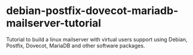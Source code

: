 # debian-postfix-dovecot-mariadb-mailserver-tutorial
Tutorial to build a linux mailserver with virtual users support using Debian, Postfix, Dovecot, MariaDB and other software packages.
